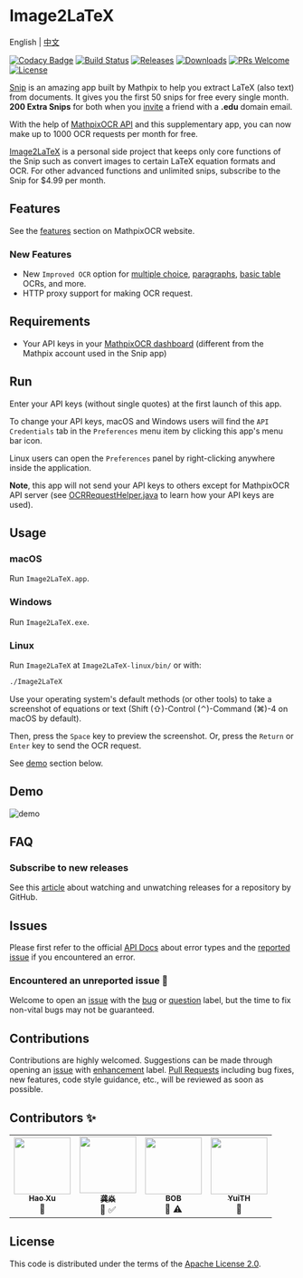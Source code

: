 # Image2LaTeX

English | [中文](https://github.com/blaisewang/img2latex-mathpix/blob/master/README-ZH.md#readme)

[![Codacy Badge](https://img.shields.io/codacy/grade/89cd8aa01451404f8d782ead0b4d153d?logo=codacy&style=flat-square)](https://www.codacy.com/manual/blaisewang/img2latex-mathpix)
[![Build Status](https://img.shields.io/travis/com/blaisewang/img2latex-mathpix/master?logo=travis&style=flat-square)](https://travis-ci.com/blaisewang/img2latex-mathpix)
[![Releases](https://img.shields.io/github/v/release/blaisewang/img2latex-mathpix?include_prereleases&style=flat-square)](https://github.com/blaisewang/img2latex-mathpix/releases)
[![Downloads](https://img.shields.io/github/downloads/blaisewang/img2latex-mathpix/total?color=orange&style=flat-square)](https://github.com/blaisewang/img2latex-mathpix/releases)
[![PRs Welcome](https://img.shields.io/badge/PRs-welcome-brightgreen.svg?color=ff69b4&style=flat-square)](http://makeapullrequest.com)
[![License](https://img.shields.io/github/license/blaisewang/img2latex-mathpix?style=flat-square)](https://github.com/blaisewang/img2latex-mathpix/blob/master/LICENSE)

[Snip](https://mathpix.com/) is an amazing app built by Mathpix to help you extract LaTeX (also text) from documents.
It gives you the first 50 snips for free every single month. **200 Extra Snips** for both when you [invite](https://accounts.mathpix.com/referrals) a friend with a **.edu** domain email.

With the help of [MathpixOCR API](https://mathpix.com/ocr/) and this supplementary app, you can now make up to 1000 OCR requests per month for free.

[Image2LaTeX](https://github.com/blaisewang/img2latex-mathpix/) is a personal side project that keeps only core functions of the Snip such as convert images to certain LaTeX equation formats and OCR.
For other advanced functions and unlimited snips, subscribe to the Snip for $4.99 per month.

## Features

See the [features](https://mathpix.com/ocr#features) section on MathpixOCR website.

### New Features

- New `Improved OCR` option for [multiple choice](https://mathpix.com/blog/mathpix-text-endpoint), [paragraphs](https://mathpix.com/blog/snip-2.0), [basic table](https://mathpix.com/blog/v1-table-recognition) OCRs, and more.
- HTTP proxy support for making OCR request.

## Requirements

- Your API keys in your [MathpixOCR dashboard](https://dashboard.mathpix.com/) (different from the Mathpix account used in the Snip app)

## Run

Enter your API keys (without single quotes) at the first launch of this app.

To change your API keys, macOS and Windows users will find the `API Credentials` tab in the `Preferences` menu item by clicking this app's menu bar icon.

Linux users can open the `Preferences` panel by right-clicking anywhere inside the application.

**Note**, this app will not send your API keys to others except for MathpixOCR API server (see [OCRRequestHelper.java](https://github.com/blaisewang/img2latex-mathpix/blob/master/src/main/java/io/OCRRequestHelper.java) to learn how your API keys are used).

## Usage

### macOS

Run `Image2LaTeX.app`.

### Windows

Run `Image2LaTeX.exe`.

### Linux

Run `Image2LaTeX` at `Image2LaTeX-linux/bin/` or with:

```bash
./Image2LaTeX
```

Use your operating system's default methods (or other tools) to take a screenshot of equations or text (Shift (⇧)-Control (⌃)-Command (⌘)-4 on macOS by default).

Then, press the `Space` key to preview the screenshot.
Or, press the `Return` or `Enter` key to send the OCR request.

See [demo](#Demo) section below.

## Demo

![demo](demo/demo.gif)

## FAQ

### Subscribe to new releases

See this [article](https://help.github.com/en/github/receiving-notifications-about-activity-on-github/watching-and-unwatching-releases-for-a-repository) about watching and unwatching releases for a repository by GitHub.

## Issues

Please first refer to the official [API Docs](https://docs.mathpix.com/#error-id-types) about error types and the [reported issue](https://github.com/blaisewang/img2latex-mathpix/issues) if you encountered an error.

### Encountered an unreported issue 🤔

Welcome to open an [issue](https://github.com/blaisewang/img2latex-mathpix/issues) with the [bug](https://github.com/blaisewang/img2latex-mathpix/labels/bug) or [question](https://github.com/blaisewang/img2latex-mathpix/labels/question) label, but the time to fix non-vital bugs may not be guaranteed.

## Contributions

Contributions are highly welcomed.
Suggestions can be made through opening an [issue](https://github.com/blaisewang/img2latex-mathpix/issues) with [enhancement](https://github.com/blaisewang/img2latex-mathpix/labels/enhancement) label.
[Pull Requests](https://github.com/blaisewang/img2latex-mathpix/pulls) including bug fixes, new features, code style guidance, etc., will be reviewed as soon as possible.

## Contributors ✨

<!-- ALL-CONTRIBUTORS-LIST:START - Do not remove or modify this section -->
<!-- prettier-ignore-start -->
<!-- markdownlint-disable -->
<table>
  <tr>
    <td align="center"><a href="https://nyxflower.github.io/"><img src="https://avatars1.githubusercontent.com/u/38955723?v=4" width="100px;" alt=""/><br /><sub><b>Hao Xu</b></sub></a><br />🤔</td>
    <td align="center"><a href="http://blog.gongyan.me"><img src="https://avatars0.githubusercontent.com/u/14838533?v=4" width="100px;" alt=""/><br /><sub><b>龚焱</b></sub></a><br />🤔 ✅</td>
    <td align="center"><a href="https://github.com/wtbsw"><img src="https://avatars1.githubusercontent.com/u/14332504?v=4" width="100px;" alt=""/><br /><sub><b>BOB</b></sub></a><br />🐛 ⚠️</td>
    <td align="center"><a href="https://github.com/YuiTH"><img src="https://avatars1.githubusercontent.com/u/22416062?v=4" width="100px;" alt=""/><br /><sub><b>YuiTH</b></sub></a><br />🐛</td>
  </tr>
</table>

<!-- markdownlint-enable -->
<!-- prettier-ignore-end -->
<!-- ALL-CONTRIBUTORS-LIST:END -->

## License

This code is distributed under the terms of the [Apache License 2.0](https://github.com/blaisewang/img2latex-mathpix/blob/master/LICENSE).
